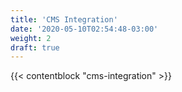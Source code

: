 ```yaml
---
title: 'CMS Integration'
date: '2020-05-10T02:54:48-03:00'
weight: 2
draft: true
---
```


{{< contentblock "cms-integration" >}}
